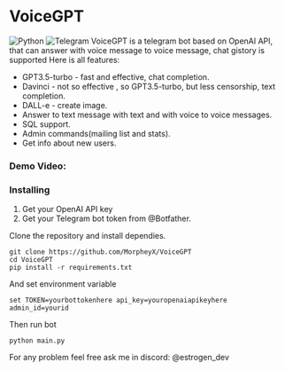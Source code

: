 # VoiceGPT

![Python](https://img.shields.io/badge/python-3670A0?style=for-the-badge&logo=python&logoColor=ffdd54) ![Telegram](https://img.shields.io/badge/Telegram-2CA5E0?style=for-the-badge&logo=telegram&logoColor=white)
VoiceGPT  is a telegram bot based on OpenAI API, that can answer with voice message to voice message, chat gistory is supported
Here is all features:
 - GPT3.5-turbo - fast and effective, chat completion.
 - Davinci - not so effective , so GPT3.5-turbo, but less censorship, text completion.
 - DALL-e - create image.
 - Answer to text message with text and with voice to voice messages.
 - SQL support.
 - Admin commands(mailing list and stats).
 - Get info about new users.


### Demo Video:



### Installing
1. Get your OpenAI API key
2. Get your Telegram bot token from @Botfather.

Clone the repository and install dependies.
```
git clone https://github.com/MorpheyX/VoiceGPT
cd VoiceGPT
pip install -r requirements.txt
```

And set environment variable
```
set TOKEN=yourbottokenhere api_key=youropenaiapikeyhere admin_id=yourid
```
Then run bot

```
python main.py
```

For any problem feel free ask me in discord: @estrogen_dev
